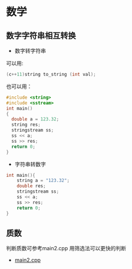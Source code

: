 # 数学

## 数字字符串相互转换

* 数字转字符串

可以用:

```cpp
(c++11)string to_string (int val);
```

也可以用：

```cpp
#include <string>
#include <sstream>
int main()
{
  double a = 123.32;
  string res;
  stringstream ss;
  ss << a;
  ss >> res;
  return 0;
}
```

* 字符串转数字

```cpp
int main(){
    string a = "123.32";
    double res;
    stringstream ss;
    ss << a;
    ss >> res;
    return 0;
}
```

## 质数

判断质数可参考main2.cpp
用筛选法可以更快的判断

* [main2.cpp](/Math/main2.cpp)
